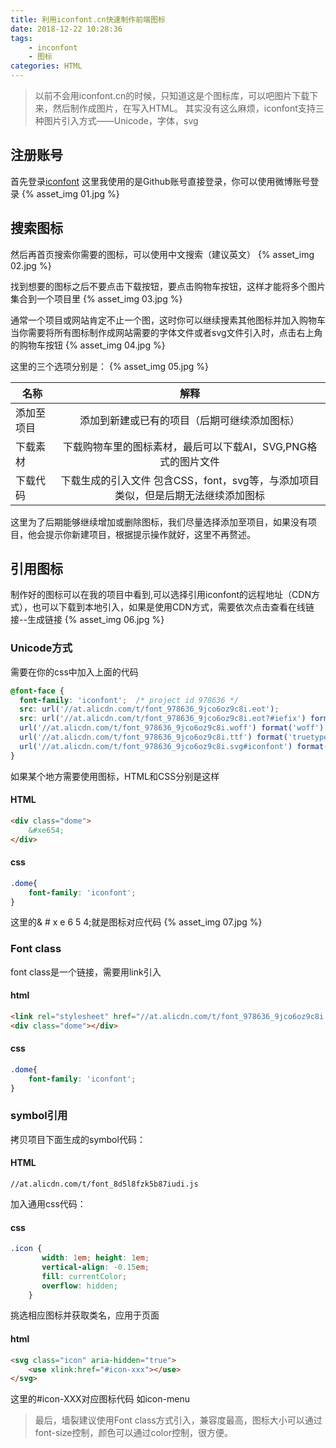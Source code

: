 ```yaml
---
title: 利用iconfont.cn快速制作前端图标
date: 2018-12-22 10:28:36
tags: 
    - inconfont
    - 图标
categories: HTML
---
```


> 以前不会用iconfont.cn的时候，只知道这是个图标库，可以吧图片下载下来，然后制作成图片，在写入HTML。
> 其实没有这么麻烦，iconfont支持三种图片引入方式——Unicode，字体，svg

<!-- more -->

## 注册账号
首先登录[iconfont](https://iconfont.cn) 这里我使用的是Github账号直接登录，你可以使用微博账号登录
{% asset_img 01.jpg %}

## 搜索图标
然后再首页搜索你需要的图标，可以使用中文搜索（建议英文）
{% asset_img 02.jpg %}

找到想要的图标之后不要点击下载按钮，要点击购物车按钮，这样才能将多个图片集合到一个项目里
{% asset_img 03.jpg %}

通常一个项目或网站肯定不止一个图，这时你可以继续搜素其他图标并加入购物车
当你需要将所有图标制作成网站需要的字体文件或者svg文件引入时，点击右上角的购物车按钮
{% asset_img 04.jpg %}

这里的三个选项分别是：
{% asset_img 05.jpg %}

| 名称| 解释| 
| ------------- |:------------------:|
| 添加至项目| 添加到新建或已有的项目（后期可继续添加图标）|  
| 下载素材| 下载购物车里的图标素材，最后可以下载AI，SVG,PNG格式的图片文件| 
| 下载代码| 下载生成的引入文件 包含CSS，font，svg等，与添加项目类似，但是后期无法继续添加图标| 

这里为了后期能够继续增加或删除图标，我们尽量选择添加至项目，如果没有项目，他会提示你新建项目，根据提示操作就好，这里不再赘述。

## 引用图标
制作好的图标可以在我的项目中看到,可以选择引用iconfont的远程地址（CDN方式），也可以下载到本地引入，如果是使用CDN方式，需要依次点击查看在线链接--生成链接
{% asset_img 06.jpg %}

### Unicode方式
需要在你的css中加入上面的代码
```css
@font-face {
  font-family: 'iconfont';  /* project id 978636 */
  src: url('//at.alicdn.com/t/font_978636_9jco6oz9c8i.eot');
  src: url('//at.alicdn.com/t/font_978636_9jco6oz9c8i.eot?#iefix') format('embedded-opentype'),
  url('//at.alicdn.com/t/font_978636_9jco6oz9c8i.woff') format('woff'),
  url('//at.alicdn.com/t/font_978636_9jco6oz9c8i.ttf') format('truetype'),
  url('//at.alicdn.com/t/font_978636_9jco6oz9c8i.svg#iconfont') format('svg');
}
```
如果某个地方需要使用图标，HTML和CSS分别是这样
#### HTML
```html
<div class="dome">
    &#xe654;
</div>
```
#### css
```css
.dome{
    font-family: 'iconfont';
}
```
这里的& # x e 6 5 4;就是图标对应代码
{% asset_img 07.jpg %}

### Font class
font class是一个链接，需要用link引入
#### html
```html
<link rel="stylesheet" href="//at.alicdn.com/t/font_978636_9jco6oz9c8i.css">
<div class="dome"></div>
```
#### css
```css
.dome{
    font-family: 'iconfont';
}
```

### symbol引用
拷贝项目下面生成的symbol代码：
#### HTML
```
//at.alicdn.com/t/font_8d5l8fzk5b87iudi.js
```
加入通用css代码：
#### css
```css
.icon {
       width: 1em; height: 1em;
       vertical-align: -0.15em;
       fill: currentColor;
       overflow: hidden;
    }
```
挑选相应图标并获取类名，应用于页面
#### html
```html
<svg class="icon" aria-hidden="true">
    <use xlink:href="#icon-xxx"></use>
</svg>
```
这里的#icon-XXX对应图标代码 如icon-menu

> 最后，墙裂建议使用Font class方式引入，兼容度最高，图标大小可以通过font-size控制，颜色可以通过color控制，很方便。
